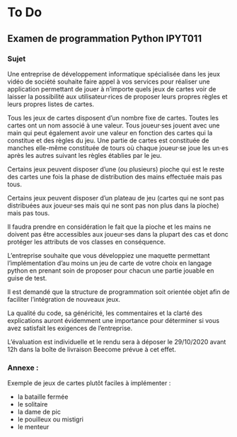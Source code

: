 # **To Do**

## Examen de programmation Python IPYT011

### Sujet

Une entreprise de développement informatique spécialisée dans les jeux vidéo de société souhaite faire appel à vos services pour réaliser une application permettant de jouer à n’importe quels jeux de cartes voir de laisser la possibilité aux utilisateur·rices de proposer leurs propres règles et leurs propres listes de cartes.

Tous les jeux de cartes disposent d’un nombre fixe de cartes. Toutes les cartes ont un nom associé à une valeur. Tous joueur·ses jouent avec une main qui peut également avoir une valeur en fonction des cartes qui la constitue et des règles du jeu. Une partie de cartes est constituée de manches elle-même constituée de tours où chaque joueur·se joue les un·es après les autres suivant les règles établies par le jeu.

Certains jeux peuvent disposer d’une (ou plusieurs) pioche qui est le reste des cartes une fois la phase de distribution des mains effectuée mais pas tous.

Certains jeux peuvent disposer d’un plateau de jeu (cartes qui ne sont pas distribuées aux joueur·ses mais qui ne sont pas non plus dans la pioche) mais pas tous.

Il faudra prendre en considération le fait que la pioche et les mains ne doivent pas être accessibles aux joueur·ses dans la plupart des cas et donc protéger les attributs de vos classes en conséquence.

L’entreprise souhaite que vous développiez une maquette permettant l’implémentation d’au moins un jeu de carte de votre choix en langage python en prenant soin de proposer pour chacun une partie jouable en guise de test.

Il est demandé que la structure de programmation soit orientée objet afin de faciliter l’intégration de nouveaux jeux.

La qualité du code, sa généricité, les commentaires et la clarté des explications auront évidemment une importance pour déterminer si vous avez satisfait les exigences de l’entreprise.

L’évaluation est individuelle et le rendu sera à déposer le 29/10/2020 avant 12h dans la boîte de livraison Beecome prévue à cet effet.

### Annexe :

Exemple de jeux de cartes plutôt faciles à implémenter :

- la bataille fermée
- le solitaire
- la dame de pic
- le pouilleux ou mistigri
- le menteur

